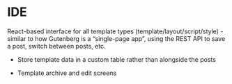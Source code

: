 # IDE

React-based interface for all template types (template/layout/script/style) - similar to how Gutenberg is a “single-page app”, using the REST API to save a post, switch between posts, etc.

- Store template data in a custom table rather than alongside the posts

- Template archive and edit screens
